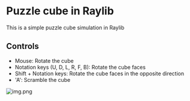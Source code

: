 ﻿# Puzzle cube in Raylib

This is a simple puzzle cube simulation in Raylib

## Controls

- Mouse: Rotate the cube
- Notation keys (U, D, L, R, F, B): Rotate the cube faces
- Shift + Notation keys: Rotate the cube faces in the opposite direction
- 'A': Scramble the cube

![img.png](img.png)